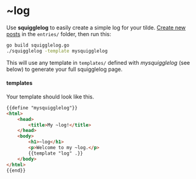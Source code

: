 ~log
====

Use **squigglelog** to easily create a simple log for your tilde. [Create new posts](https://github.com/thebaer/squigglelog/tree/master/entries#squigglelog-entries) in the `entries/` folder, then run this:

```bash
go build squigglelog.go
./squigglelog -template mysquigglelog
```

This will use any template in `templates/` defined with _mysquigglelog_ (see below) to generate your full squigglelog page.

#### templates

Your template should look like this.

```html
{{define "mysquigglelog"}}
<html>
	<head>
		<title>My ~log!</title>
	</head>
	<body>
		<h1>~log</h1>
		<p>Welcome to my ~log.</p>
		{{template "log" .}}
	</body>
</html>
{{end}}
```
